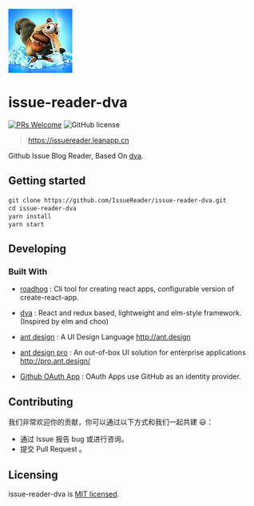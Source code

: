 
![issue-reader-dva](./images/logo128x128.png)

# issue-reader-dva
[![PRs Welcome](https://img.shields.io/badge/PRs-welcome-brightgreen.svg?style=flat-square)](http://makeapullrequest.com)
![GitHub license](https://img.shields.io/badge/license-MIT-blue.svg?style=flat-square)

> https://issuereader.leanapp.cn

Github Issue Blog Reader, Based On [dva](https://github.com/dvajs/dva).

## Getting started

```
git clone https://github.com/IssueReader/issue-reader-dva.git
cd issue-reader-dva
yarn install
yarn start
```

## Developing

### Built With

* [roadhog](https://github.com/sorrycc/roadhog) : Cli tool for creating react apps, configurable version of create-react-app.

* [dva](https://github.com/dvajs/dva) : React and redux based, lightweight and elm-style framework. (Inspired by elm and choo)

* [ant design](https://github.com/ant-design/ant-design) : A UI Design Language http://ant.design

* [ant design pro](https://github.com/ant-design/ant-design-pro) : An out-of-box UI solution for enterprise applications http://pro.ant.design/

* [Github OAuth App](https://developer.github.com/apps/building-oauth-apps/) : OAuth Apps use GitHub as an identity provider.

<!-- ### Prerequisites

1. 注册 leancloud 账号，创建应用

2. 安装 leancloud [命令行工具](https://leancloud.cn/docs/leanengine_cli.html)

3. [创建 Github OAuth App](https://developer.github.com/apps/building-oauth-apps/creating-an-oauth-app/) -->

<!-- ### Setting up Dev

Here's a brief intro about what a developer must do in order to start developing
the project further:

```shell
git clone https://github.com/your/your-project.git
cd your-project/
packagemanager install
```

And state what happens step-by-step. If there is any virtual environment, local server or database feeder needed, explain here. -->

<!-- ### Building

If your project needs some additional steps for the developer to build the
project after some code changes, state them here. for example:

```shell
./configure
make
make install
```

Here again you should state what actually happens when the code above gets
executed.

### Deploying / Publishing
give instructions on how to build and release a new version
In case there's some step you have to take that publishes this project to a
server, this is the right time to state it.

```shell
packagemanager deploy your-project -s server.com -u username -p password
```

And again you'd need to tell what the previous code actually does.

## Versioning

We can maybe use [SemVer](http://semver.org/) for versioning. For the versions available, see the [link to tags on this repository](/tags). -->


<!-- ## Configuration

Here you should write what are all of the configurations a user can enter when
using the project. -->

<!-- ## Tests

Describe and show how to run the tests with code examples.
Explain what these tests test and why.

```shell
Give an example
``` -->

<!-- ## Style guide

Explain your code style and show how to check it. -->

<!-- ## Api Reference -->
<!-- If the api is external, link to api documentation. If not describe your api including authentication methods as well as explaining all the endpoints with their required parameters. -->

<!-- ## Database

[LeanStorage](https://leancloud.cn/docs/leanstorage_guide-js.html) -->

## Contributing

我们非常欢迎你的贡献，你可以通过以下方式和我们一起共建 😃：
* 通过 Issue 报告 bug 或进行咨询。
* 提交 Pull Request 。

## Licensing

issue-reader-dva is [MIT licensed](./LICENSE).
